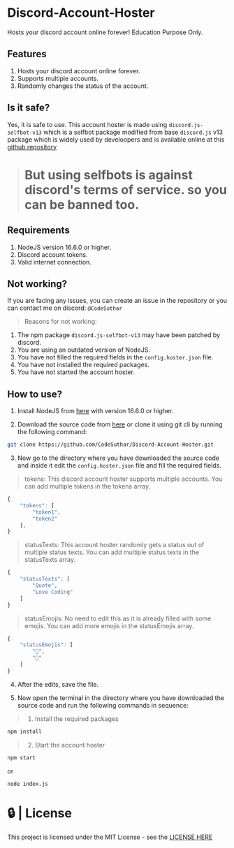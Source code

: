 # Discord-Account-Hoster
Hosts your discord account online forever! Education Purpose Only.

## Features
1. Hosts your discord account online forever.
2. Supports multiple accounts.
3. Randomly changes the status of the account.

## Is it safe?
Yes, it is safe to use. This account hoster is made using `discord.js-selfbot-v13` which is a selfbot package modified from base `discord.js` v13 package which is widely used by develoopers and is available online at this [github repository](https://github.com/aiko-chan-ai/discord.js-selfbot-v13)

> # But using selfbots is against discord's terms of service. so you can be banned too.

## Requirements
1. NodeJS version 16.6.0 or higher.
2. Discord account tokens.
3. Valid internet connection.

## Not working?
If you are facing any issues, you can create an issue in the repository or you can contact me on discord: `@CodeSuthar`

> Reasons for not working:
1. The npm package `discord.js-selfbot-v13` may have been patched by discord.
2. You are using an outdated version of NodeJS.
3. You have not filled the required fields in the `config.hoster.json` file.
4. You have not installed the required packages.
5. You have not started the account hoster.

## How to use?

1. Install NodeJS from [here](https://nodejs.org/en/download/) with version 16.6.0 or higher.

2. Download the source code from [here](https://github.com/CodeSuthar/Discord-Account-Hoster) or clone it using git cli by running the following command:
```bash
git clone https://github.com/CodeSuthar/Discord-Account-Hoster.git
```
3. Now go to the directory where you have downloaded the source code and inside it edit the `config.hoster.json` file and fill the required fields.

> tokens: This discord account hoster supports multiple accounts. You can add multiple tokens in the tokens array.
```js
{
    "tokens": [
        "token1",
        "token2"
    ],
}
```

> statusTexts: This account hoster randomly gets a status out of multiple status texts. You can add multiple status texts in the statusTexts array.
```js
{
    "statusTexts": [
        "Quote",
        "Love Coding"
    ]
}
```

> statusEmojis: No need to edit this as it is already filled with some emojis. You can add more emojis in the statusEmojis array.
```js
{
    "statusEmojis": [
        "🎉",
        "🎈"
    ]
}
```

4. After the edits, save the file.

5. Now open the terminal in the directory where you have downloaded the source code and run the following commands in sequence:

> 1. Install the required packages
```bash
npm install
```

> 2. Start the account hoster
```bash
npm start
```
or 
```bash
node index.js
```

# 🔒 | License

This project is licensed under the MIT License - see the [LICENSE HERE](https://github.com/CodeSuthar/Discord-Account-Hoster/blob/main/LICENSE)